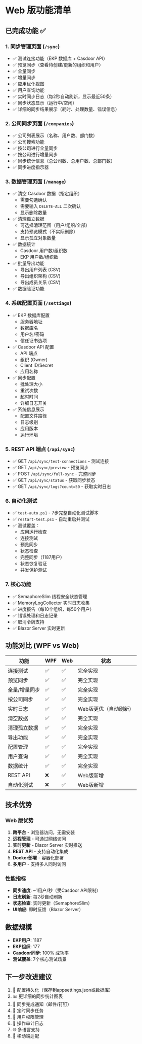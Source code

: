 # Web 版功能清单

## 已完成功能 ✅

### 1. 同步管理页面 (`/sync`)
- ✅ 测试连接功能（EKP 数据库 + Casdoor API）
- ✅ 预览同步（查看待创建/更新的组织和用户）
- ✅ 全量同步
- ✅ 增量同步
- ✅ 应用优化视图
- ✅ 用户查询功能
- ✅ 实时同步日志（每2秒自动刷新，显示最近50条）
- ✅ 同步状态显示（运行中/空闲）
- ✅ 详细的同步结果展示（耗时、处理数量、错误信息）

### 2. 公司同步页面 (`/companies`)
- ✅ 公司列表展示（名称、用户数、部门数）
- ✅ 公司搜索功能
- ✅ 按公司进行全量同步
- ✅ 按公司进行增量同步
- ✅ 同步统计信息（总公司数、总用户数、总部门数）
- ✅ 同步进度指示器

### 3. 数据管理页面 (`/manage`)
- ✅ 清空 Casdoor 数据（指定组织）
  - 需要勾选确认
  - 需要输入 `DELETE-ALL` 二次确认
  - 显示删除数量
- ✅ 清理孤立数据
  - 可选择清理范围（用户/组织/全部）
  - 支持预览模式（不实际删除）
  - 显示孤立对象数量
- ✅ 数据统计
  - Casdoor 用户数/组织数
  - EKP 用户数/组织数
- ✅ 批量导出功能
  - 导出用户列表 (CSV)
  - 导出组织架构 (CSV)
  - 导出成员关系 (CSV)
- ✅ 数据验证功能

### 4. 系统配置页面 (`/settings`)
- ✅ EKP 数据库配置
  - 服务器地址
  - 数据库名
  - 用户名/密码
  - 信任证书选项
- ✅ Casdoor API 配置
  - API 端点
  - 组织 (Owner)
  - Client ID/Secret
  - 应用名称
- ✅ 同步配置
  - 批处理大小
  - 重试次数
  - 超时时间
  - 详细日志开关
- ✅ 系统信息展示
  - 配置文件路径
  - 日志级别
  - 应用版本
  - 运行环境

### 5. REST API 端点 (`/api/sync`)
- ✅ GET `/api/sync/test-connections` - 测试连接
- ✅ GET `/api/sync/preview` - 预览同步
- ✅ POST `/api/sync/full-sync` - 完整同步
- ✅ GET `/api/sync/status` - 获取同步状态
- ✅ GET `/api/sync/logs?count=50` - 获取实时日志

### 6. 自动化测试
- ✅ `test-auto.ps1` - 7步完整自动化测试脚本
- ✅ `restart-test.ps1` - 自动重启并测试
- ✅ 测试覆盖：
  - 应用运行检查
  - 连接测试
  - 预览同步
  - 状态检查
  - 完整同步（1187用户）
  - 状态恢复验证
  - 并发保护测试

### 7. 核心功能
- ✅ SemaphoreSlim 线程安全状态管理
- ✅ MemoryLogCollector 实时日志收集
- ✅ 进度报告（每10个组织，每50个用户）
- ✅ 错误处理和日志记录
- ✅ 取消令牌支持
- ✅ Blazor Server 实时更新

## 功能对比 (WPF vs Web)

| 功能 | WPF | Web | 状态 |
|-----|-----|-----|------|
| 连接测试 | ✅ | ✅ | 完全实现 |
| 预览同步 | ✅ | ✅ | 完全实现 |
| 全量/增量同步 | ✅ | ✅ | 完全实现 |
| 按公司同步 | ✅ | ✅ | 完全实现 |
| 实时日志 | ✅ | ✅ | Web版更优（自动刷新） |
| 清空数据 | ✅ | ✅ | 完全实现 |
| 清理孤立数据 | ✅ | ✅ | 完全实现 |
| 导出功能 | ✅ | ✅ | 完全实现 |
| 配置管理 | ✅ | ✅ | 完全实现 |
| 用户查询 | ✅ | ✅ | 完全实现 |
| 数据统计 | ✅ | ✅ | 完全实现 |
| REST API | ❌ | ✅ | Web版新增 |
| 自动化测试 | ❌ | ✅ | Web版新增 |

## 技术优势

### Web 版优势
1. **跨平台** - 浏览器访问，无需安装
2. **远程管理** - 可通过网络访问
3. **实时更新** - Blazor Server 实时推送
4. **REST API** - 支持自动化集成
5. **Docker部署** - 容器化部署
6. **多用户** - 支持多人同时访问

### 性能指标
- **同步速度**: ~1用户/秒（受Casdoor API限制）
- **日志刷新**: 每2秒自动刷新
- **状态检查**: 实时更新（SemaphoreSlim）
- **UI响应**: 即时反馈（Blazor Server）

## 数据规模
- **EKP用户**: 1187
- **EKP组织**: 177
- **Casdoor同步**: 100% 成功率
- **测试覆盖**: 7个核心测试场景

## 下一步改进建议
1. 🔧 配置持久化（保存到appsettings.json或数据库）
2. 📊 更详细的同步统计图表
3. 🔔 同步完成通知（邮件/钉钉）
4. 📅 定时同步任务
5. 👥 用户权限管理
6. 📝 操作审计日志
7. 🌐 多语言支持
8. 📱 移动端适配
